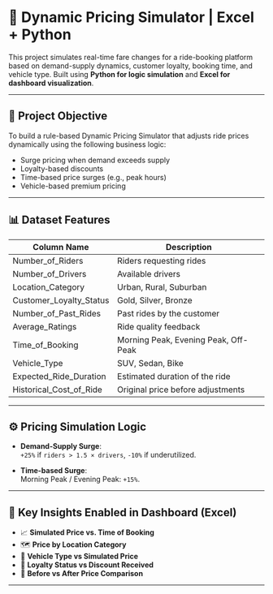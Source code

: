 # 🚖 Dynamic Pricing Simulator | Excel + Python

This project simulates real-time fare changes for a ride-booking platform based on demand-supply dynamics, customer loyalty, booking time, and vehicle type. Built using **Python for logic simulation** and **Excel for dashboard visualization**.

---

## 📌 Project Objective

To build a rule-based Dynamic Pricing Simulator that adjusts ride prices dynamically using the following business logic:

- Surge pricing when demand exceeds supply
- Loyalty-based discounts
- Time-based price surges (e.g., peak hours)
- Vehicle-based premium pricing

---

## 📊 Dataset Features

| Column Name               | Description |
|--------------------------|-------------|
| Number_of_Riders         | Riders requesting rides |
| Number_of_Drivers        | Available drivers |
| Location_Category        | Urban, Rural, Suburban |
| Customer_Loyalty_Status  | Gold, Silver, Bronze |
| Number_of_Past_Rides     | Past rides by the customer |
| Average_Ratings          | Ride quality feedback |
| Time_of_Booking          | Morning Peak, Evening Peak, Off-Peak |
| Vehicle_Type             | SUV, Sedan, Bike |
| Expected_Ride_Duration   | Estimated duration of the ride |
| Historical_Cost_of_Ride  | Original price before adjustments |

---

## ⚙️ Pricing Simulation Logic

- **Demand-Supply Surge**:  
  `+25%` if `riders > 1.5 × drivers`, `-10%` if underutilized.
  
- **Time-based Surge**:  
  Morning Peak / Evening Peak: `+15%`.

---

## 🧠 Key Insights Enabled in Dashboard (Excel)

- 📈 **Simulated Price vs. Time of Booking**
- 🗺️ **Price by Location Category**
- 🚗 **Vehicle Type vs Simulated Price**
- 👥 **Loyalty Status vs Discount Received**
- 🔄 **Before vs After Price Comparison**

---

